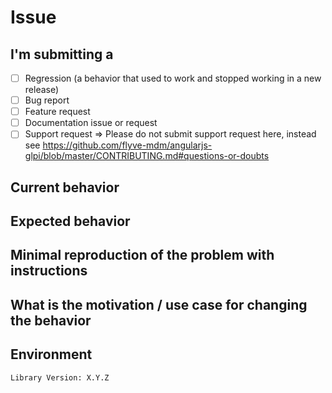 # Issue

<!--
Please help us process github issues faster by providing the following information.
-->

## I'm submitting a

<!-- Check one of the following options with "x" -->

- [ ] Regression (a behavior that used to work and stopped working in a new release)
- [ ] Bug report  <!-- Please search GitHub for a similar issue or PR before submitting -->
- [ ] Feature request
- [ ] Documentation issue or request
- [ ] Support request => Please do not submit support request here, instead see https://github.com/flyve-mdm/angularjs-glpi/blob/master/CONTRIBUTING.md#questions-or-doubts

## Current behavior

<!-- Describe how the issue manifests. -->

## Expected behavior

<!-- Describe what the desired behavior would be. -->

## Minimal reproduction of the problem with instructions

<!--
For bug reports please provide the *STEPS TO REPRODUCE* and if possible a *MINIMAL DEMO* of the problem or similar.
-->

## What is the motivation / use case for changing the behavior

<!-- Describe the motivation or the concrete use case. -->

## Environment

```console
Library Version: X.Y.Z
```

<!-- Check whether this is still an issue in the most recent version, and add relevant information like Operating system version, IDE, package manager, GLPI version ... -->
